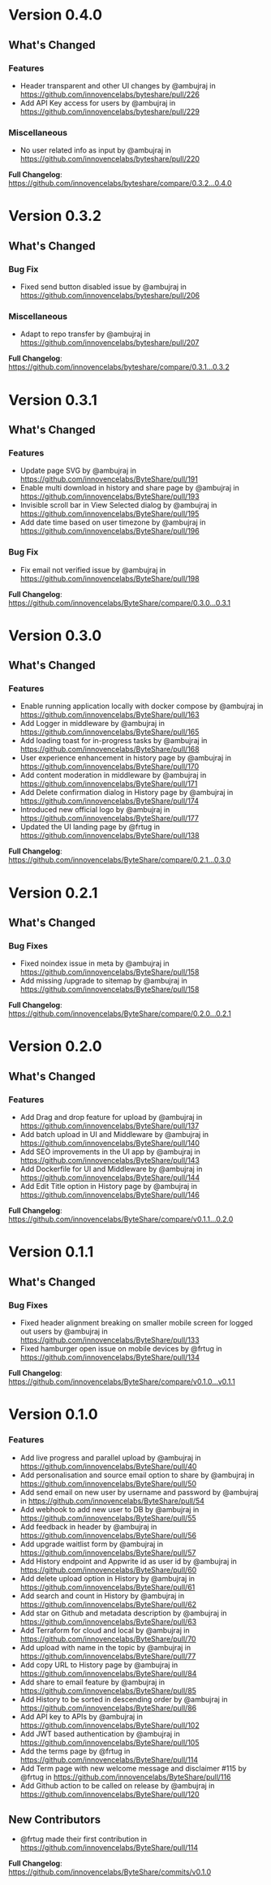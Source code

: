# Version 0.4.0
## What's Changed
### Features
* Header transparent and other UI changes by @ambujraj in https://github.com/innovencelabs/byteshare/pull/226
* Add API Key access for users by @ambujraj in https://github.com/innovencelabs/byteshare/pull/229

### Miscellaneous
* No user related info as input by @ambujraj in https://github.com/innovencelabs/byteshare/pull/220

**Full Changelog**: https://github.com/innovencelabs/byteshare/compare/0.3.2...0.4.0

# Version 0.3.2

## What's Changed
### Bug Fix
* Fixed send button disabled issue by @ambujraj in https://github.com/innovencelabs/byteshare/pull/206

### Miscellaneous
* Adapt to repo transfer by @ambujraj in https://github.com/innovencelabs/byteshare/pull/207

**Full Changelog**: https://github.com/innovencelabs/byteshare/compare/0.3.1...0.3.2

# Version 0.3.1

## What's Changed
### Features
* Update page SVG by @ambujraj in https://github.com/innovencelabs/ByteShare/pull/191
* Enable multi download in history and share page by @ambujraj in https://github.com/innovencelabs/ByteShare/pull/193
* Invisible scroll bar in View Selected dialog by @ambujraj in https://github.com/innovencelabs/ByteShare/pull/195
* Add date time based on user timezone by @ambujraj in https://github.com/innovencelabs/ByteShare/pull/196

### Bug Fix
* Fix email not verified issue by @ambujraj in https://github.com/innovencelabs/ByteShare/pull/198


**Full Changelog**: https://github.com/innovencelabs/ByteShare/compare/0.3.0...0.3.1

# Version 0.3.0

## What's Changed
### Features
* Enable running application locally with docker compose by @ambujraj in https://github.com/innovencelabs/ByteShare/pull/163
* Add Logger in middleware by @ambujraj in https://github.com/innovencelabs/ByteShare/pull/165
* Add loading toast for in-progress tasks by @ambujraj in https://github.com/innovencelabs/ByteShare/pull/168
* User experience enhancement in history page by @ambujraj in https://github.com/innovencelabs/ByteShare/pull/170
* Add content moderation in middleware by @ambujraj in https://github.com/innovencelabs/ByteShare/pull/171
* Add Delete confirmation dialog in History page by @ambujraj in https://github.com/innovencelabs/ByteShare/pull/174
* Introduced new official logo by @ambujraj in https://github.com/innovencelabs/ByteShare/pull/177
* Updated the UI landing page by @frtug in https://github.com/innovencelabs/ByteShare/pull/138


**Full Changelog**: https://github.com/innovencelabs/ByteShare/compare/0.2.1...0.3.0

# Version 0.2.1

## What's Changed
### Bug Fixes
* Fixed noindex issue in meta by @ambujraj in https://github.com/innovencelabs/ByteShare/pull/158
* Add missing /upgrade to sitemap by @ambujraj in https://github.com/innovencelabs/ByteShare/pull/158


**Full Changelog**: https://github.com/innovencelabs/ByteShare/compare/0.2.0...0.2.1


# Version 0.2.0

## What's Changed
### Features
* Add Drag and drop feature for upload by @ambujraj in https://github.com/innovencelabs/ByteShare/pull/137
* Add batch upload in UI and Middleware by @ambujraj in https://github.com/innovencelabs/ByteShare/pull/140
* Add SEO improvements in the UI app by @ambujraj in https://github.com/innovencelabs/ByteShare/pull/143
* Add Dockerfile for UI and Middleware by @ambujraj in https://github.com/innovencelabs/ByteShare/pull/144
* Add Edit Title option in History page by @ambujraj in https://github.com/innovencelabs/ByteShare/pull/146


**Full Changelog**: https://github.com/innovencelabs/ByteShare/compare/v0.1.1...0.2.0

# Version 0.1.1

## What's Changed
### Bug Fixes
* Fixed header alignment breaking on smaller mobile screen for logged out users by @ambujraj in https://github.com/innovencelabs/ByteShare/pull/133
* Fixed hamburger open issue on mobile devices by @frtug in https://github.com/innovencelabs/ByteShare/pull/134


**Full Changelog**: https://github.com/innovencelabs/ByteShare/compare/v0.1.0...v0.1.1

# Version 0.1.0

### Features
* Add live progress and parallel upload by @ambujraj in https://github.com/innovencelabs/ByteShare/pull/40
* Add personalisation and source email option to share by @ambujraj in https://github.com/innovencelabs/ByteShare/pull/50
* Add send email on new user by username and password by @ambujraj in https://github.com/innovencelabs/ByteShare/pull/54
* Add webhook to add new user to DB by @ambujraj in https://github.com/innovencelabs/ByteShare/pull/55
* Add feedback in header by @ambujraj in https://github.com/innovencelabs/ByteShare/pull/56
* Add upgrade waitlist form by @ambujraj in https://github.com/innovencelabs/ByteShare/pull/57
* Add History endpoint and Appwrite id as user id by @ambujraj in https://github.com/innovencelabs/ByteShare/pull/60
* Add delete upload option in History by @ambujraj in https://github.com/innovencelabs/ByteShare/pull/61
* Add search and count in History by @ambujraj in https://github.com/innovencelabs/ByteShare/pull/62
* Add star on Github and metadata description by @ambujraj in https://github.com/innovencelabs/ByteShare/pull/63
* Add Terraform for cloud and local by @ambujraj in https://github.com/innovencelabs/ByteShare/pull/70
* Add upload with name in the topic by @ambujraj in https://github.com/innovencelabs/ByteShare/pull/77
* Add copy URL to History page by @ambujraj in https://github.com/innovencelabs/ByteShare/pull/84
* Add share to email feature by @ambujraj in https://github.com/innovencelabs/ByteShare/pull/85
* Add History to be sorted in descending order by @ambujraj in https://github.com/innovencelabs/ByteShare/pull/86
* Add API key to APIs by @ambujraj in https://github.com/innovencelabs/ByteShare/pull/102
* Add JWT based authentication by @ambujraj in https://github.com/innovencelabs/ByteShare/pull/105
* Add the terms page by @frtug in https://github.com/innovencelabs/ByteShare/pull/114
* Add Term page with new welcome message and disclaimer #115 by @frtug in https://github.com/innovencelabs/ByteShare/pull/116
* Add Github action to be called on release by @ambujraj in https://github.com/innovencelabs/ByteShare/pull/120

## New Contributors
* @frtug made their first contribution in https://github.com/innovencelabs/ByteShare/pull/114

**Full Changelog**: https://github.com/innovencelabs/ByteShare/commits/v0.1.0